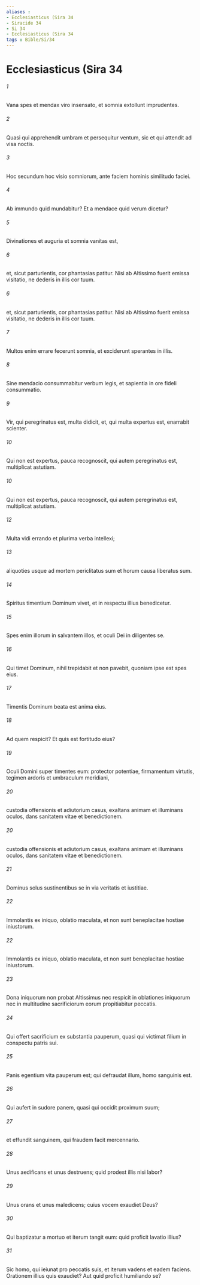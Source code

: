 ```yaml
---
aliases : 
- Ecclesiasticus (Sira 34
- Siracide 34
- Si 34
- Ecclesiasticus (Sira 34
tags : Bible/Si/34
---
```


# Ecclesiasticus (Sira 34

###### 1
Vana spes et mendax viro insensato, et somnia extollunt imprudentes.
###### 2
Quasi qui apprehendit umbram et persequitur ventum, sic et qui attendit ad visa noctis.
###### 3
Hoc secundum hoc visio somniorum, ante faciem hominis similitudo faciei.
###### 4
Ab immundo quid mundabitur? Et a mendace quid verum dicetur?
###### 5
Divinationes et auguria et somnia vanitas est,
###### 6
et, sicut parturientis, cor phantasias patitur. Nisi ab Altissimo fuerit emissa visitatio, ne dederis in illis cor tuum.
###### 6
et, sicut parturientis, cor phantasias patitur. Nisi ab Altissimo fuerit emissa visitatio, ne dederis in illis cor tuum.
###### 7
Multos enim errare fecerunt somnia, et exciderunt sperantes in illis.
###### 8
Sine mendacio consummabitur verbum legis, et sapientia in ore fideli consummatio.
###### 9
Vir, qui peregrinatus est, multa didicit, et, qui multa expertus est, enarrabit scienter.
###### 10
Qui non est expertus, pauca recognoscit, qui autem peregrinatus est, multiplicat astutiam. 
###### 10
Qui non est expertus, pauca recognoscit, qui autem peregrinatus est, multiplicat astutiam. 
###### 12
Multa vidi errando et plurima verba intellexi;
###### 13
aliquoties usque ad mortem periclitatus sum et horum causa liberatus sum.
###### 14
Spiritus timentium Dominum vivet, et in respectu illius benedicetur.
###### 15
Spes enim illorum in salvantem illos, et oculi Dei in diligentes se.
###### 16
Qui timet Dominum, nihil trepidabit et non pavebit, quoniam ipse est spes eius.
###### 17
Timentis Dominum beata est anima eius.
###### 18
Ad quem respicit? Et quis est fortitudo eius?
###### 19
Oculi Domini super timentes eum: protector potentiae, firmamentum virtutis, tegimen ardoris et umbraculum meridiani,
###### 20
custodia offensionis et adiutorium casus, exaltans animam et illuminans oculos, dans sanitatem vitae et benedictionem.
###### 20
custodia offensionis et adiutorium casus, exaltans animam et illuminans oculos, dans sanitatem vitae et benedictionem.
###### 21
Dominus solus sustinentibus se in via veritatis et iustitiae.
###### 22
Immolantis ex iniquo, oblatio maculata, et non sunt beneplacitae hostiae iniustorum.
###### 22
Immolantis ex iniquo, oblatio maculata, et non sunt beneplacitae hostiae iniustorum.
###### 23
Dona iniquorum non probat Altissimus nec respicit in oblationes iniquorum nec in multitudine sacrificiorum eorum propitiabitur peccatis.
###### 24
Qui offert sacrificium ex substantia pauperum, quasi qui victimat filium in conspectu patris sui.
###### 25
Panis egentium vita pauperum est; qui defraudat illum, homo sanguinis est.
###### 26
Qui aufert in sudore panem, quasi qui occidit proximum suum;
###### 27
et effundit sanguinem, qui fraudem facit mercennario.
###### 28
Unus aedificans et unus destruens; quid prodest illis nisi labor?
###### 29
Unus orans et unus maledicens; cuius vocem exaudiet Deus?
###### 30
Qui baptizatur a mortuo et iterum tangit eum: quid proficit lavatio illius?
###### 31
Sic homo, qui ieiunat pro peccatis suis, et iterum vadens et eadem faciens. Orationem illius quis exaudiet? Aut quid proficit humiliando se?
